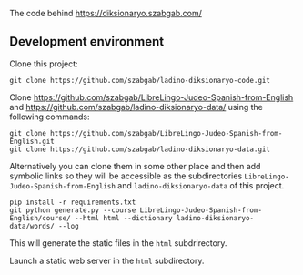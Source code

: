 The code behind https://diksionaryo.szabgab.com/


## Development environment

Clone this project:

```
git clone https://github.com/szabgab/ladino-diksionaryo-code.git
```

Clone https://github.com/szabgab/LibreLingo-Judeo-Spanish-from-English and https://github.com/szabgab/ladino-diksionaryo-data/ using
the following commands:

```
git clone https://github.com/szabgab/LibreLingo-Judeo-Spanish-from-English.git
git clone https://github.com/szabgab/ladino-diksionaryo-data.git
```

Alternatively you can clone them in some other place and then add symbolic links so they will be accessible as
the subdirectories `LibreLingo-Judeo-Spanish-from-English` and `ladino-diksionaryo-data` of this project.


```
pip install -r requirements.txt
git python generate.py --course LibreLingo-Judeo-Spanish-from-English/course/ --html html --dictionary ladino-diksionaryo-data/words/ --log
```

This will generate the static files in the `html` subdrirectory.

Launch a static web server in the `html` subdirectory.
